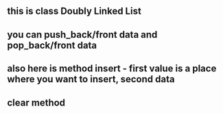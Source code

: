 ## this is class Doubly Linked List
## you can push_back/front data and pop_back/front data
## also here is method insert - first value is a place where you want to insert, second data
## clear method
